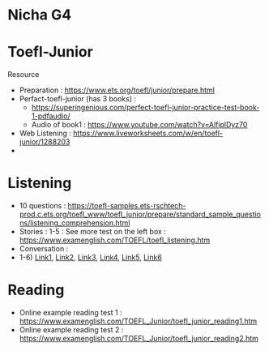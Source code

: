 # Nicha G4

# Toefl-Junior
Resource
- Preparation : https://www.ets.org/toefl/junior/prepare.html
- Perfact-toefl-junior (has 3 books) :
    - https://superingenious.com/perfect-toefl-junior-practice-test-book-1-pdfaudio/
    - Audio of book1 : https://www.youtube.com/watch?v=AlfiplDyz70
- Web Listening : https://www.liveworksheets.com/w/en/toefl-junior/1288203
- 

# Listening
- 10 questions : https://toefl-samples.ets-rschtech-prod.c.ets.org/toefl_www/toefl_junior/prepare/standard_sample_questions/listening_comprehension.html
- Stories : 1-5 : See more test on the left box : https://www.examenglish.com/TOEFL/toefl_listening.htm
- Conversation :
-   1-6) <a href="https://www.examenglish.com/TOEFL/TOEFL_listening_conversation1.htm">Link1</a>, <a href="https://www.examenglish.com/TOEFL/TOEFL_listening_conversation2.htm">Link2</a>, <a href="https://www.examenglish.com/TOEFL/TOEFL_listening_conversation3.htm">Link3</a>, <a href="https://www.examenglish.com/TOEFL/TOEFL_listening_conversation4.htm">Link4</a>, <a href="https://www.examenglish.com/TOEFL/TOEFL_listening_conversation5.htm">Link5</a>,  <a href="https://www.examenglish.com/TOEFL/TOEFL_listening_conversation6.htm">Link6</a>


# Reading
- Online example reading test 1 : https://www.examenglish.com/TOEFL_Junior/toefl_junior_reading1.htm
- Online example reading test 2 : https://www.examenglish.com/TOEFL_Junior/toefl_junior_reading2.htm

